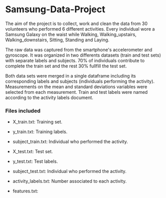 # Samsung-Data-Project

The aim of the project is to collect, work and clean the data from 30 volunteers who performed 6 different activities.
Every individual wore a Samsung Galaxy on the waist while Walking, Walking_upstairs, Walking_downstairs, Sitting, Standing and Laying.

The raw data was captured from the smartphone's accelerometer and gyroscope. It was organized in two differents datasets (train and test sets) with separate labels and subjects. 70% of individuals contribute to complete the train set and the rest 30% fullfill the test set.

Both data sets were merged in a single dataframe including its corresponding labels and subjects (individuals performing the activity). 
Measurements on the mean and standard deviations variables were selected from each measurement.
Train and test labels were named according to the activity labels document. 




### Files included

- X_train.txt: Training set.
- y_train.txt: Training labels.
- subject_train.txt: Individual who performed the activity.

- X_test.txt: Test set.
- y_test.txt: Test labels.
- subject_test.txt: Individual who performed the activity.

- activity_labels.txt: Number associated to each activity.
- features.txt: 
